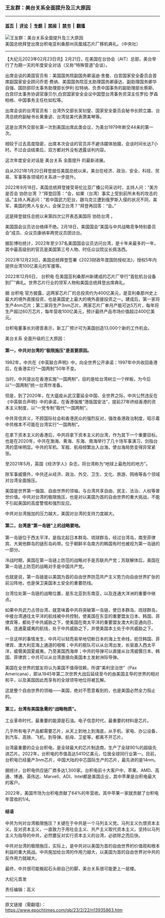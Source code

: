 ### 王友群：美台关系全面提升及三大原因

---

#### [首页](../../../..?n13935863) &nbsp;|&nbsp; [评论](../../../../../epoch-comment?n13935863) &nbsp;|&nbsp; [专题](../../../../../epoch-special?n13935863) &nbsp;|&nbsp; [禁闻](../../../../../epoch-news?n13935863) &nbsp;|&nbsp; [禁书](../../../../../books?n13935863) &nbsp;|&nbsp; [翻墙](https://github.com/gfw-breaker/nogfw/blob/master/README.md?n13935863)


<div><img alt="王友群：美台关系全面提升及三大原因" class="attachment-djy_600_400 size-djy_600_400 wp-post-image" src="https://i.epochtimes.com/assets/uploads/2023/02/id13935864-589059-450x290.jpg"/>
<div class="caption">
 美国总统拜登出席台积电亚利桑那州凤凰城芯片厂移机典礼。（中央社）
</div></div><hr/><div class="post_content" id="artbody" itemprop="articleBody">
 <!-- article content begin -->
 <p>
  【大纪元2023年02月23日讯】2月21日，在美国在台协会（AIT）总部，美台举行了为期一天的年度安全对话（又称“特殊管道”会谈）。
 </p>
 <p style="font-weight: 400;">
  出席会谈的美国官员有：美国国务院副国务卿温迪·舍曼、白宫国家安全委员会首席副国家安全顾问乔恩·费纳、美国国务院亚太助理国务卿康达、副助理国务卿华自强、国防部印太事务助理部长伊利·拉特纳、负责中国事务的副助理部长蔡斯、白宫印太事务协调官康贝尔,白宫国家安全会议中国暨台湾事务资深主任罗拉·罗森柏格、中国事务主任杜如松等。
 </p>
 <p style="font-weight: 400;">
  出席会谈的台湾官员有：台湾外交部长吴钊燮、国家安全委员会秘书长顾立雄、台湾总统府副秘书长黄重谚、台湾驻美代表萧美琴等。
 </p>
 <p style="font-weight: 400;">
  这是台湾外交部长第一次到美国出席此类会议，为美台1979年断交44来的第一次。
 </p>
 <p style="font-weight: 400;">
  相较于过去高度隐密，出席本次会谈的官员并不避讳媒体拍摄，会谈时间长达7小时。不过会谈结束后，双方都对外没有透露谈判内容。
 </p>
 <p style="font-weight: 400;">
  这次年度安全对话是
  <ok href="https://www.epochtimes.com/gb/tag/%E7%BE%8E%E5%8F%B0%E5%85%B3%E7%B3%BB.html">
   美台关系
  </ok>
  <ok href="https://www.epochtimes.com/gb/tag/%E5%85%A8%E9%9D%A2%E6%8F%90%E5%8D%87.html">
   全面提升
  </ok>
  的最新进展。
 </p>
 <p style="font-weight: 400;">
  自从2021年1月20日拜登就任美国总统以来，美台在经济、政治、安全、科技、贸易、军事等各领域的关系进一步提升。
 </p>
 <p style="font-weight: 400;">
  2022年9月18日，美国总统拜登接受哥伦比亚广播公司采访时，主持人问：“美方是否会
  <ok href="https://www.epochtimes.com/gb/tag/%E5%8D%8F%E9%98%B2%E5%8F%B0%E6%B9%BE.html">
   协防台湾
  </ok>
  ？”拜登回答：“会，如果（台湾）事实上受到前所未有的攻击的话。”主持人再追问：“若中国武力犯台，跟乌克兰遭到俄罗斯入侵的状况不同，美军，美国的男人与女人，会保卫台湾？”拜登再回答：“会。”
 </p>
 <p style="font-weight: 400;">
  这是拜登就任总统以来第四次公开表态美国将
  <ok href="https://www.epochtimes.com/gb/tag/%E5%8D%8F%E9%98%B2%E5%8F%B0%E6%B9%BE.html">
   协防台湾
  </ok>
  。
 </p>
 <p style="font-weight: 400;">
  美国国会议员访台络绎不绝。2月18日，美国国会“美国与中共战略竞争特别委员会”成员、众议员康纳率两党议员团访台。
 </p>
 <p style="font-weight: 400;">
  据彭博社统计，2022年至少37名美国国会议员访问台湾，是十年来最多的一年，其中最高级别的官员是美国第三号人物、时任众议院议长佩洛西。
 </p>
 <p style="font-weight: 400;">
  2022年12月23日，美国总统拜登签署《2023财政年度国防授权法》，授权5年内提供台湾100亿美元的军援等。
 </p>
 <p style="font-weight: 400;">
  2022年12月6日，
  <ok href="https://www.epochtimes.com/gb/tag/%E5%8F%B0%E7%A7%AF%E7%94%B5.html">
   台积电
  </ok>
  在美国亚利桑那州新建成的芯片厂举行“首批机台设备到厂”典礼。世界芯片行业的领军人物和美国总统拜登出席典礼。
 </p>
 <p style="font-weight: 400;">
  据
  <ok href="https://www.epochtimes.com/gb/tag/%E5%8F%B0%E7%A7%AF%E7%94%B5.html">
   台积电
  </ok>
  官方披露，这两家芯片厂的总投资约为400亿美元，是亚利桑那州史上最大的境外直接投资，也是美国史上最大的境外直接投资之一。建成后，第一家将生产4nm芯片；第二家将生产3nm芯片。两家芯片厂单月产能可达5万片，每年将生产超过60万芯片，每年营收100亿美元，预计最终产品市场价值超过400亿美元。
 </p>
 <p style="font-weight: 400;">
  台积电董事长刘德音表示，新工厂预计可为美国创造13,000个新的工作机会。
 </p>
 <p style="font-weight: 400;">
  <ok href="https://www.epochtimes.com/gb/tag/%E7%BE%8E%E5%8F%B0%E5%85%B3%E7%B3%BB.html">
   美台关系
  </ok>
  全面升级的三大原因：
 </p>
 <h4 style="font-weight: 400;">
  <strong>
   第一，中共对台湾的“极限施压”是首要原因。
  </strong>
 </h4>
 <p style="font-weight: 400;">
  1982年，中共在《中英联合声明》中，向全世界公开承诺：1997年中共收回香港后，在香港实行“一国两制”50年不变。
 </p>
 <p style="font-weight: 400;">
  当时，中共提出在香港实施“一国两制”，目的是给台湾树立一个样板，为今后以“一国两制”统一台湾作准备。
 </p>
 <p style="font-weight: 400;">
  但是，到了2020年，在大瘟疫从武汉蔓延全中国、全世界之际，中共公然违反在《中英联合声明》中的承诺，在香港强推“港版国安法”，提前27年终结香港的资本主义制度，以“一党专制”取代“一国两制”。
 </p>
 <p style="font-weight: 400;">
  中共背信弃义，不顾国际社会和香港民众的强烈反对，强改香港政治制度，昭示着中共根本不可能在台湾实行“一国两制”。
 </p>
 <p style="font-weight: 400;">
  在拿下资本主义的香港后，中共将拿下资本主义的台湾，作为其下一个重要目标。也是在2020年，中共在渤海、黄海、东海、南海举行了几十场军事演习，剑指台湾的意味明显。中共的军机、军舰、航母频繁出入台海，使台海局势变得异常紧张。
 </p>
 <p style="font-weight: 400;">
  至2021年5月，英国《经济学人》杂志，将台湾称为“地球上最危险的地方”。
 </p>
 <p style="font-weight: 400;">
  除军事威慑外，中共还从经济、政治、外交、卫生、文化、旅游、网络等各个领域对台湾全面施压。
 </p>
 <p style="font-weight: 400;">
  美国是世界第一强国、自由世界的领袖，与台湾共享自由、民主、法治、人权等普世价值。中共对台湾的极限施压，也是对以美国为首的自由世界的重大挑战，不能不引起美国的高度警惕和强烈反应。
 </p>
 <p style="font-weight: 400;">
  中共对台湾施加的压力越大，美国对台湾的支持力度越大。
 </p>
 <h4 style="font-weight: 400;">
  <strong>
   第二，台湾是“第一岛链”上的战略要地。
  </strong>
 </h4>
 <p style="font-weight: 400;">
  第一岛链位于西太平洋，是指北起日本群岛、琉球群岛，经过台湾岛，南至菲律宾、大巽他群岛的链形岛屿带。位于朝鲜半岛南方的韩国有时也被视为第一岛链的一部分。
 </p>
 <p style="font-weight: 400;">
  冷战时期，美国在第一岛链上防范的战略对手是苏联共产党；苏联解体后，美国在第一岛链上防范的战略对手是中国共产党。
 </p>
 <p style="font-weight: 400;">
  也就是说，第一岛链是以美国为首的自由世界防范共产主义势力向自由世界扩张的前沿阵地，也是保卫美国本土安全的重要防线。
 </p>
 <p style="font-weight: 400;">
  台湾位处第一岛链的战略位置，是东北亚到东南亚，以及连通大洋洲的重要中继点。
 </p>
 <p style="font-weight: 400;">
  如果中共武力占领台湾，就意味着中共将突破第一岛链，使日本群岛、琉球群岛，中接台湾通往太平洋的航线被中共控制，使美国在东亚的重要盟友日本、韩国、菲律宾等，都处于中共威胁之下，使美国在南太平洋的重要盟友澳大利亚通向日、韩，连通夏威夷的航线，处于中共威胁之下，并使美国本土处于中共威胁之下。
 </p>
 <p style="font-weight: 400;">
  一旦这样的事情发生，中共可以轻而易举地切断日本的海上生命线，扼住韩国、菲律宾、澳大利亚海上通道的咽喉；中共的舰队可以从台湾出发，长驱直入西太平洋，威慑美国夏威夷，乃至美国西海岸；中共的导弹可以直接从台湾威慑日本、韩国、菲律宾；中共可以从台湾直接向美国本土发射洲际导弹。
 </p>
 <p style="font-weight: 400;">
  美国在全世界的盟友将认为美国不值得信赖，所谓“美利坚治世”（Pax Americana），即从1945年第二次世界大战后延续至今的由美国主导的世界的相对和平，以及美国因此而享有的全球领导地位将被瓦解。
 </p>
 <p style="font-weight: 400;">
  这是整个自由世界的领袖——美国，绝对不愿意看到的，也是美国必然全力阻止的。
 </p>
 <h4 style="font-weight: 400;">
  <strong>
   第三，台湾有美国急需的“战略物质”。
  </strong>
 </h4>
 <p style="font-weight: 400;">
  工业革命时代，最重要的能源是石油。电子信息时代，最重要的材料是芯片。
 </p>
 <p style="font-weight: 400;">
  几乎所有电子产品都需要芯片，从天上到地上到海底，从手机、家电、办公设备，到汽车、高铁、飞机，到导弹、航母、卫星等，都离不开芯片。
 </p>
 <p style="font-weight: 400;">
  台湾最重要的企业台积电，是全球最大的芯片制造商，生产了全球90%的超级先进芯片。2022年，台积电的市值高达5410亿美元，位居全球同行业第一。目前，台积电已经量产3nm芯片，中国大陆的中芯国际生产的芯片，最先进的是14nm。
 </p>
 <p style="font-weight: 400;">
  据统计，台积电供应链厂商多达1,300家。台积电前十大客户中，苹果、AMD、高通、博通、英伟达、Marvell、ADI、Intel都是美国企业，其中苹果是台积电最大的客户。
 </p>
 <p style="font-weight: 400;">
  2022年，美国市场为台积电贡献了64%的年营收。其中苹果一家就贡献了台积电年营收的1/4。
 </p>
 <h4 style="font-weight: 400;">
  <strong>
   结语
  </strong>
 </h4>
 <p style="font-weight: 400;">
  中共为何对台湾极限施压？关键在于中共是一个马列主义党。马列主义仇恨资本主义，反对资本主义，一直致力于用社会主义、共产主义取代资本主义。坚持以马列主义为指导的中共，必然要反对实行资本主义的台湾，必欲除之而后快。
 </p>
 <p style="font-weight: 400;">
  中共对台湾的极限施压，实际上，是中共对以美国为首的自由世界的价值观和根本利益的重大挑战。中共施加给台湾的作用力越大，以美国为首的自由世界对中共的反作用力就越大。
 </p>
 <p style="font-weight: 400;">
  最终，中共很可能搬起石头砸自己的脚，美台关系很可能更上一层楼。
 </p>
 <p style="font-weight: 400;">
  大纪元首发
 </p>
 <p style="font-weight: 400;">
  责任编辑：高义
 </p>
 <!-- article content end -->
 <div id="below_article_ad">
 </div>
</div>


---

原文链接（需翻墙）：https://www.epochtimes.com/gb/23/2/22/n13935863.htm